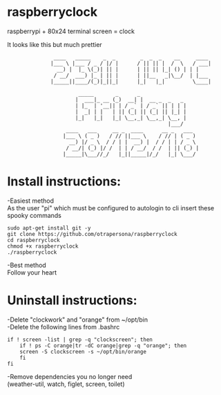 # raspberryclock
raspberrypi + 80x24 terminal screen = clock

It looks like this but much prettier
```
               ____   _____    _  _        _  _  _    __     ____
              |___ \ |___ / _ / |/ |      / || || |  /  \   / ___|
                __) |  |_ \(_)| || |      | || || |_| () | | |
               / __/  ___) |_ | || |      | ||__   _|\__/  | |___
              |_____||____/(_)|_||_|      |_|   |_|         \____|

                       _____       _      _
                      |  ___|_ __ (_)  __| |  __ _  _   _
                      | |_  | '__|| | / _` | / _` || | | |
                      |  _| | |   | || (_| || (_| || |_| |
                      |_|   |_|   |_| \__,_| \__,_| \__, |
                                                    |___/
                   ____   ___     __ _  ____      __ _   ___
                  |___ \ ( _ )   / // ||___ \    / // | ( _ )
                    __) |/ _ \  / / | |  __) |  / / | | / _ \
                   / __/| (_) |/ /  | | / __/  / /  | || (_) |
                  |_____|\___//_/   |_||_____|/_/   |_| \___/

```

# Install instructions:<br />
-Easiest method<br />
As the user "pi" which must be configured to autologin to cli insert these spooky commands
  ```
  sudo apt-get install git -y
  git clone https://github.com/otrapersona/raspberryclock
  cd raspberryclock
  chmod +x raspberryclock
  ./raspberryclock
  ```
-Best method<br />
Follow your heart

# Uninstall instructions:<br />
-Delete "clockwork" and "orange" from ~/opt/bin<br />
-Delete the following lines from .bashrc<br />
```
if ! screen -list | grep -q "clockscreen"; then
	if ! ps -C orange|tr -dC orange|grep -q "orange"; then
	screen -S clockscreen -s ~/opt/bin/orange
	fi
fi
```
-Remove dependencies you no longer need<br />
(weather-util, watch, figlet, screen, toilet)
